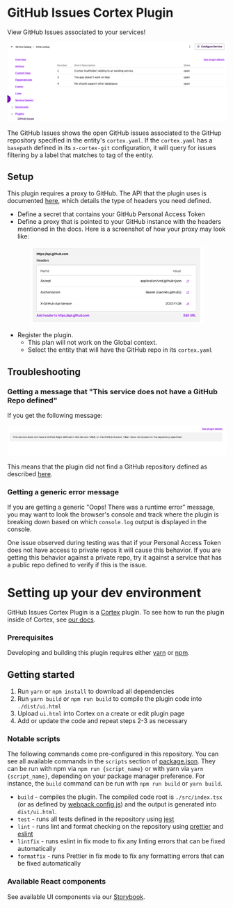 # GitHub Issues Cortex Plugin

View GitHub Issues associated to your services!

<div align="center"><img src="img/ghplugins.png" width="550" /></div>

The GitHub Issues shows the open GitHub issues associated to the GitHup repository specified in the entity's `cortex.yaml`. If the `cortex.yaml` has a `basepath` defined in its `x-cortex-git` configuration, it will query for issues filtering by a label that matches to tag of the entity.

## Setup

This plugin requires a proxy to GitHub. The API that the plugin uses is documented [here](https://docs.github.com/en/rest/issues/issues?apiVersion=2022-11-28#list-repository-issues), which details the type of headers you need defined.

- Define a secret that contains your GitHub Personal Access Token
- Define a proxy that is pointed to your GitHub instance with the headers mentioned in the docs. Here is a screenshot of how your proxy may look like:
<div align="center"><img src="img/gh-proxy.png" width="400" /></div>

- Register the plugin.
  - This plan will not work on the Global context.
  - Select the entity that will have the GitHub repo in its `cortex.yaml`

## Troubleshooting

### Getting a message that "This service does not have a GitHub Repo defined"

If you get the following message:

<div align="center"><img src="img/no-repo-defined.png" width="540" /></div>

This means that the plugin did not find a GitHub repository defined as described [here](https://docs.cortex.io/docs/reference/integrations/github#catalog-descriptor).

### Getting a generic error message

If you are getting a generic "Oops! There was a runtime error" message, you may want to look the browser's console and track where the plugin is breaking down based on which `console.log` output is displayed in the console.

One issue observed during testing was that if your Personal Access Token does not have access to private repos it will cause this behavior. If you are getting this behavior against a private repo, try it against a service that has a public repo defined to verify if this is the issue.

# Setting up your dev environment

GitHub Issues Cortex Plugin is a [Cortex](https://www.cortex.io/) plugin. To see how to run the plugin inside of Cortex, see [our docs](https://docs.cortex.io/docs/plugins).

### Prerequisites

Developing and building this plugin requires either [yarn](https://classic.yarnpkg.com/lang/en/docs/install/) or [npm](https://docs.npmjs.com/downloading-and-installing-node-js-and-npm).

## Getting started

1. Run `yarn` or `npm install` to download all dependencies
2. Run `yarn build` or `npm run build` to compile the plugin code into `./dist/ui.html`
3. Upload `ui.html` into Cortex on a create or edit plugin page
4. Add or update the code and repeat steps 2-3 as necessary

### Notable scripts

The following commands come pre-configured in this repository. You can see all available commands in the `scripts` section of [package.json](./package.json). They can be run with npm via `npm run {script_name}` or with yarn via `yarn {script_name}`, depending on your package manager preference. For instance, the `build` command can be run with `npm run build` or `yarn build`.

- `build` - compiles the plugin. The compiled code root is `./src/index.tsx` (or as defined by [webpack.config.js](webpack.config.js)) and the output is generated into `dist/ui.html`.
- `test` - runs all tests defined in the repository using [jest](https://jestjs.io/)
- `lint` - runs lint and format checking on the repository using [prettier](https://prettier.io/) and [eslint](https://eslint.org/)
- `lintfix` - runs eslint in fix mode to fix any linting errors that can be fixed automatically
- `formatfix` - runs Prettier in fix mode to fix any formatting errors that can be fixed automatically

### Available React components

See available UI components via our [Storybook](https://cortexapps.github.io/plugin-core/).
